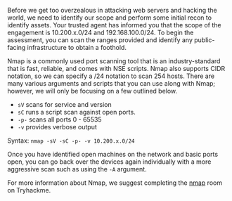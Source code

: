 Before we get too overzealous in attacking web servers and hacking the world, we need to identify our scope and perform some initial recon to identify assets. Your trusted agent has informed you that the scope of the engagement is 10.200.x.0/24 and 192.168.100.0/24. To begin the assessment, you can scan the ranges provided and identify any public-facing infrastructure to obtain a foothold.  

Nmap is a commonly used port scanning tool that is an industry-standard that is fast, reliable, and comes with NSE scripts. Nmap also supports CIDR notation, so we can specify a /24 notation to scan 254 hosts. There are many various arguments and scripts that you can use along with Nmap; however, we will only be focusing on a few outlined below.  

- `sV` scans for service and version
- `sC` runs a script scan against open ports.
- `-p-` scans all ports 0 - 65535
- `-v` provides verbose output

Syntax: `nmap -sV -sC -p- -v 10.200.x.0/24`

Once you have identified open machines on the network and basic ports open, you can go back over the devices again individually with a more aggressive scan such as using the `-A` argument.  

For more information about Nmap, we suggest completing the [nmap](https://tryhackme.com/room/furthernmap) room on Tryhackme.